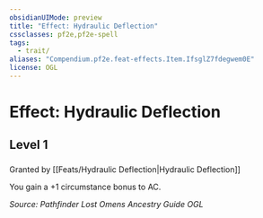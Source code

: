 ```yaml
---
obsidianUIMode: preview
title: "Effect: Hydraulic Deflection"
cssclasses: pf2e,pf2e-spell
tags:
  - trait/
aliases: "Compendium.pf2e.feat-effects.Item.IfsglZ7fdegwem0E"
license: OGL
---
```

# Effect: Hydraulic Deflection
## Level 1
### 






Granted by [[Feats/Hydraulic Deflection|Hydraulic Deflection]]

You gain a +1 circumstance bonus to AC.

*Source: Pathfinder Lost Omens Ancestry Guide*
*OGL*